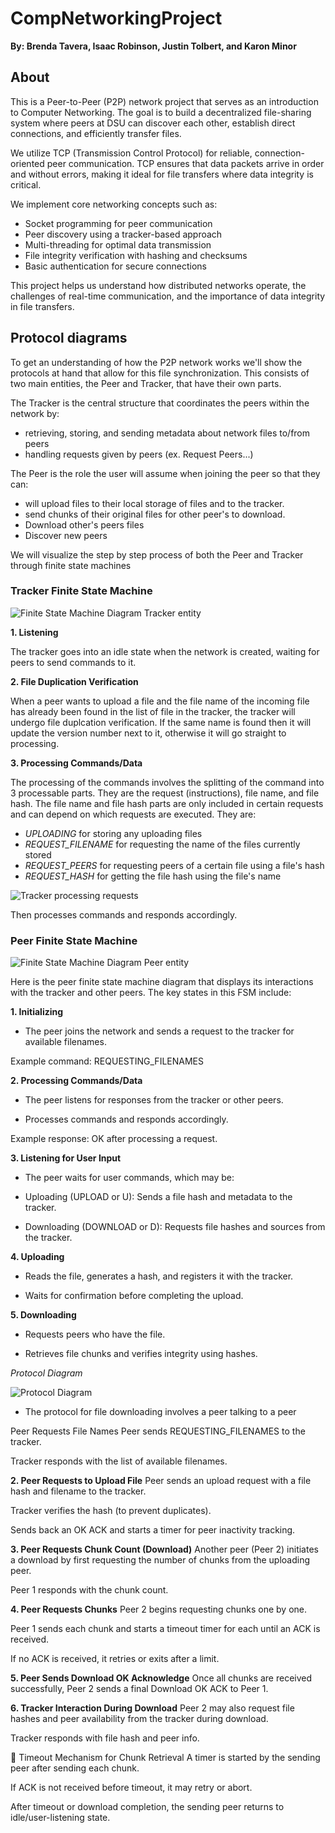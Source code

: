 # CompNetworkingProject
**By: Brenda Tavera, Isaac Robinson, Justin Tolbert, and Karon Minor**



## About 

This is a Peer-to-Peer (P2P) network project that serves as an introduction to Computer Networking. The goal is to build a decentralized file-sharing system where peers at DSU can discover each other, establish direct connections, and efficiently transfer files.

We utilize TCP (Transmission Control Protocol) for reliable, connection-oriented peer communication. TCP ensures that data packets arrive in order and without errors, making it ideal for file transfers where data integrity is critical.

We implement core networking concepts such as:

- Socket programming for peer communication
- Peer discovery using a tracker-based approach
- Multi-threading for optimal data transmission
- File integrity verification with hashing and checksums
- Basic authentication for secure connections

This project helps us understand how distributed networks operate, the challenges of real-time communication, and the importance of data integrity in file transfers.

## Protocol diagrams

To get an understanding of how the P2P network works we'll show the protocols at hand that allow for this file synchronization. This consists of two main entities, the Peer and Tracker, that have their own parts. 

The Tracker is the central structure that coordinates the peers within the network by:

- retrieving, storing, and sending metadata about network files to/from peers
- handling requests given by peers (ex. Request Peers...)

The Peer is the role the user will assume when joining the peer so that they can:

- will upload files to their local storage of files and to the tracker.
- send chunks of their original files for other peer's to download.
- Download other's peers files
- Discover new peers 

We will visualize the step by step process of both the Peer and Tracker through finite state machines

### Tracker Finite State Machine

<img src="images/trackerfsm.png" alt="Finite State Machine Diagram Tracker entity">

**1. Listening**

The tracker goes into an idle state when the network is created, waiting for peers to send commands to it. 

**2. File Duplication Verification**

When a peer wants to upload a file and the file name of the incoming file has already been found in the list of file in the tracker, the tracker will undergo file duplcation verification. If the same name is found then it will update the version number next to it, otherwise it will go straight to processing.

**3. Processing Commands/Data**

The processing of the commands involves the splitting of the command into 3 processable parts. They are the request (instructions), file name, and file hash. The file name and file hash parts are only included in certain requests and can depend on which requests are executed. They are:

- *UPLOADING* for storing any uploading files
- *REQUEST_FILENAME* for requesting the name of the files currently stored
- *REQUEST_PEERS* for requesting peers of a certain file using a file's hash
- *REQUEST_HASH* for getting the file hash using the file's name

<img src="images/trackerrequests.png" alt="Tracker processing requests">

Then processes commands and responds accordingly.

### Peer Finite State Machine


<img src="images/peerfsm.png" alt="Finite State Machine Diagram Peer entity">

Here is the peer finite state machine diagram that displays its interactions with the tracker and other peers. The key states in this FSM include:

**1. Initializing**


- The peer joins the network and sends a request to the tracker for available filenames.

Example command: REQUESTING_FILENAMES

**2. Processing Commands/Data**


- The peer listens for responses from the tracker or other peers.

- Processes commands and responds accordingly.

Example response: OK after processing a request.

**3. Listening for User Input**


- The peer waits for user commands, which may be:

- Uploading (UPLOAD or U): Sends a file hash and metadata to the tracker.

- Downloading (DOWNLOAD or D): Requests file hashes and sources from the tracker.

**4.  Uploading**


- Reads the file, generates a hash, and registers it with the tracker.

- Waits for confirmation before completing the upload.

**5. Downloading**


- Requests peers who have the file.

- Retrieves file chunks and verifies integrity using hashes.


*Protocol Diagram*

<img src="images/projectprotocol.png" alt="Protocol Diagram">

- The protocol for file downloading involves a peer talking to a peer

 Peer Requests File Names
Peer sends REQUESTING_FILENAMES to the tracker.

Tracker responds with the list of available filenames.

**2. Peer Requests to Upload File**
Peer sends an upload request with a file hash and filename to the tracker.

Tracker verifies the hash (to prevent duplicates).

Sends back an OK ACK and starts a timer for peer inactivity tracking.

**3. Peer Requests Chunk Count (Download)**
Another peer (Peer 2) initiates a download by first requesting the number of chunks from the uploading peer.

Peer 1 responds with the chunk count.

**4. Peer Requests Chunks**
Peer 2 begins requesting chunks one by one.

Peer 1 sends each chunk and starts a timeout timer for each until an ACK is received.

If no ACK is received, it retries or exits after a limit.

**5. Peer Sends Download OK Acknowledge**
Once all chunks are received successfully, Peer 2 sends a final Download OK ACK to Peer 1.

**6. Tracker Interaction During Download**
Peer 2 may also request file hashes and peer availability from the tracker during download.

Tracker responds with file hash and peer info.

🔁 Timeout Mechanism for Chunk Retrieval
A timer is started by the sending peer after sending each chunk.

If ACK is not received before timeout, it may retry or abort.

After timeout or download completion, the sending peer returns to idle/user-listening state.
